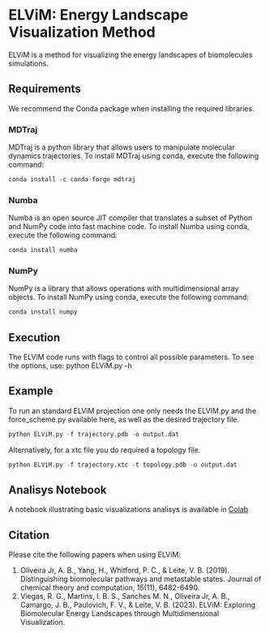 # ELViM: Energy Landscape Visualization Method

ELViM is a method for visualizing the energy landscapes of biomolecules simulations.

## Requirements
We recommend the Conda package when installing the required libraries.

### MDTraj
MDTraj is a python library that allows users to manipulate molecular dynamics trajectories. 
To install MDTraj using conda, execute the following command:

```python
conda install -c conda-forge mdtraj
```
### Numba
Numba is an open source JIT compiler that translates a subset of Python and NumPy code into fast machine code.
To install Numba using conda, execute the following command:

```python
conda install numba
```
### NumPy
NumPy is a library that allows operations with multidimensional array objects. 
To install NumPy using conda, execute the following command:


```python
conda install numpy
```

## Execution
The ELViM code runs with flags to control all possible parameters. To see the options, use:
python ELViM.py -h

## Example
To run an standard ELViM projection one only needs the ELVIM.py and the force_scheme.py available here, as well as the desired trajectory file.

```python
python ELViM.py -f trajectory.pdb -o output.dat
```
Alternatively, for a xtc file you do required a topology file.

```python
python ELViM.py -f trajectory.xtc -t topology.pdb -o output.dat
```

## Analisys Notebook

A notebook illustrating basic visualizations analisys is available in [Colab](https://colab.research.google.com/drive/1ESfxUaycZKsxoPmcTHsRBfGyJRCRlp_U?usp=sharing)

## Citation
Please cite the following papers when using ELViM:

1. Oliveira Jr, A. B., Yang, H., Whitford, P. C., & Leite, V. B. (2019). Distinguishing biomolecular pathways and metastable states. Journal of chemical theory and computation, 15(11), 6482-6490. 
2. Viegas, R. G., Martins, I. B. S., Sanches M. N., Oliveira Jr, A. B., Camargo, J. B., Paulovich, F. V., & Leite, V. B. (2023). ELViM: Exploring Biomolecular Energy Landscapes through Multidimensional Visualization. 

